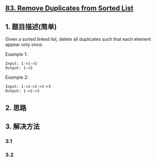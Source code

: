 ## [83. Remove Duplicates from Sorted List](https://leetcode-cn.com/problems/remove-duplicates-from-sorted-list/)

## 1. 题目描述(简单)

Given a sorted linked list, delete all duplicates such that each element appear only once.

Example 1:
```
Input: 1->1->2
Output: 1->2
```
Example 2:
```
Input: 1->1->2->3->3
Output: 1->2->3
```
## 2. 思路

## 3. 解决方法

### 3.1



### 3.2


